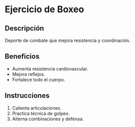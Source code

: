 # Ejercicio de Boxeo

## Descripción
Deporte de combate que mejora resistencia y coordinación.

## Beneficios
- Aumenta resistencia cardiovascular.
- Mejora reflejos.
- Fortalece todo el cuerpo.

## Instrucciones
1. Calienta articulaciones.
2. Practica técnica de golpeo.
3. Alterna combinaciones y defensa.
